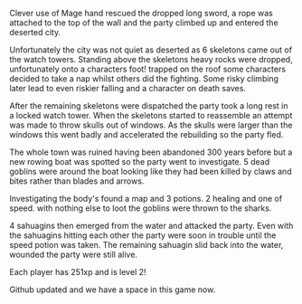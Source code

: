 Clever use of Mage hand rescued the dropped long sword, a rope was attached to the top of the wall and the party climbed up and entered the deserted city.

Unfortunately the city was not quiet as deserted as 6 skeletons came out of the watch towers.   Standing above the skeletons heavy rocks were dropped, unfortunately onto a characters foot!  trapped on the roof some characters decided to take a nap whilst others did the fighting. Some risky climbing later lead to even riskier falling and a character on death saves.

After the remaining skeletons were dispatched the party took a long rest in a locked watch tower.   When the skeletons started to reassemble  an attempt was made to throw skulls out of windows.  As the skulls were larger than the windows this went badly and accelerated the rebuilding so the party fled.

The whole town was ruined having been abandoned 300 years before but a new rowing boat was spotted so the party went to investigate.  5 dead goblins were around the boat looking like they had been killed by claws and bites rather than blades and arrows.

Investigating the body's found a map and 3 potions.   2 healing and one of speed.  with nothing else to loot the goblins were thrown to the sharks.

4 sahuagins then emerged from the water and attacked the party.  Even with the sahuagins hitting each other the party were soon in trouble until the speed potion was taken.  The remaining sahuagin slid back into the water, wounded the party were still alive.

Each player has 251xp and is level 2!

Github updated and we have a space in this game now.

